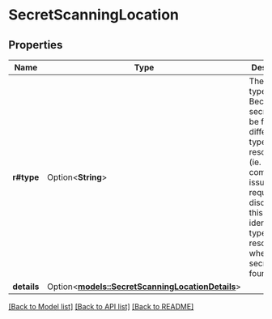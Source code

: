 # SecretScanningLocation

## Properties

Name | Type | Description | Notes
------------ | ------------- | ------------- | -------------
**r#type** | Option<**String**> | The location type. Because secrets may be found in different types of resources (ie. code, comments, issues, pull requests, discussions), this field identifies the type of resource where the secret was found. | [optional]
**details** | Option<[**models::SecretScanningLocationDetails**](secret_scanning_location_details.md)> |  | [optional]

[[Back to Model list]](../README.md#documentation-for-models) [[Back to API list]](../README.md#documentation-for-api-endpoints) [[Back to README]](../README.md)


